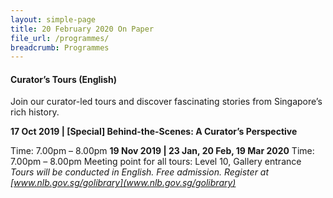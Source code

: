 ```yaml
---
layout: simple-page
title: 20 February 2020 On Paper
file_url: /programmes/
breadcrumb: Programmes
---
```


#### Curator’s Tours (English)
Join our curator-led tours and discover fascinating stories from Singapore’s rich history.

__17 Oct 2019 | [Special] Behind-the-Scenes: A Curator’s Perspective__

Time: 7.00pm – 8.00pm
__19 Nov 2019 | 23 Jan, 20 Feb, 19 Mar 2020__
Time: 7.00pm – 8.00pm
Meeting point for all tours: Level 10, Gallery entrance
_Tours will be conducted in English._
_Free admission. Register at [www.nlb.gov.sg/golibrary](www.nlb.gov.sg/golibrary)_
